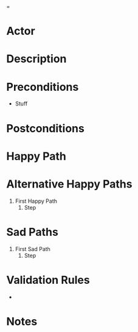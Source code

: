 <Use Case Name>
=

Actor
==

Description
==

Preconditions
==
- Stuff

Postconditions
==

Happy Path
==

Alternative Happy Paths
==
1. First Happy Path
    1. Step

Sad Paths
==
1. First Sad Path
    1. Step

Validation Rules
==
- 

Notes
==
